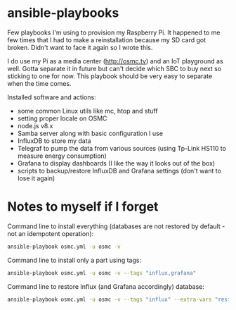 # ansible-playbooks
Few playbooks I'm using to provision my Raspberry Pi. It happened to me few times that I had to make a reinstallation because my SD card got broken. Didn't want to face it again so I wrote this.

I do use my Pi as a media center (http://osmc.tv) and an IoT playground as well. Gotta separate it in future but can't decide which SBC to buy next so sticking to one for now. This playbook should be very easy to separate when the time comes.

Installed software and actions:
- some common Linux utils like mc, htop and stuff
- setting proper locale on OSMC
- node.js v8.x
- Samba server along with basic configuration I use
- InfluxDB to store my data
- Telegraf to pump the data from various sources (using Tp-Link HS110 to measure energy consumption)
- Grafana to display dashboards (I like the way it looks out of the box)
- scripts to backup/restore InfluxDB and Grafana settings (don't want to lose it again)

# Notes to myself if I forget

Command line to install everything (databases are not restored by default - not an idempotent operation):   
```bash
ansible-playbook osmc.yml -u osmc -v
```

Command line to install only a part using tags:   
```bash
ansible-playbook osmc.yml -u osmc -v --tags "influx,grafana"
```

Command line to restore Influx (and Grafana accordingly) database:   
```bash
ansible-playbook osmc.yml -u osmc -v --tags "influx" --extra-vars "restore=true"
```
